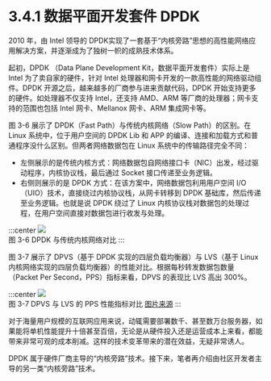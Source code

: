 # 3.4.1 数据平面开发套件 DPDK

2010 年，由 Intel 领导的 DPDK实现了一套基于“内核旁路”思想的高性能网络应用解决方案，并逐渐成为了独树一帜的成熟技术体系。

起初，DPDK （Data Plane Development Kit，数据平面开发套件）实际上是 Intel 为了卖自家的硬件，针对 Intel 处理器和网卡开发的一款高性能的网络驱动组件。DPDK 开源之后，越来越多的厂商参与进来贡献代码，DPDK 开始支持更多的硬件。如处理器不仅支持 Intel，还支持 AMD、ARM 等厂商的处理器；网卡支持的范围也包括 Intel 网卡、Mellanox 网卡、ARM 集成网卡等。

图 3-6 展示了 DPDK（Fast Path）与传统内核网络（Slow Path）的区别。在 Linux 系统中，位于用户空间的 DPDK Lib 和 APP 的编译、连接和加载方式和普通程序没什么区别。但两者网络数据包在 Linux 系统中的传输路径完全不同：

- 左侧展示的是传统内核方式：网络数据包自网络接口卡（NIC）出发，经过驱动程序，内核协议栈，最后通过 Socket 接口传递至业务逻辑。
- 右侧则展示的是 DPDK 方式：在该方案中，网络数据包利用用户空间 I/O（UIO）技术，直接绕过内核协议栈，从网卡转移到 DPDK 基础库，然后传递至业务逻辑。也就是说 DPDK 绕过了 Linux 内核协议栈对数据包的处理过程，在用户空间直接对数据包进行收发与处理。

:::center
  ![](../assets/dpdk.png)<br/>
 图 3-6 DPDK 与传统内核网络对比
:::


图 3-7 展示了 DPVS（基于 DPDK 实现的四层负载均衡器）与 LVS（基于 Linux 内核网络实现的四层负载均衡器）的性能对比。根据每秒转发数据包数量（Packet Per Second，PPS）指标来看，DPVS 的表现比 LVS 高出 300%。

:::center
  ![](../assets/dpvs-performance.png)<br/>
 图 3-7 DPVS 与 LVS 的 PPS 性能指标对比 [图片来源](https://github.com/iqiyi/dpvs)
:::

对于海量用户规模的互联网应用来说，动辄需要部署数千、甚至数万台服务器，如果能将单机性能提升十倍甚至百倍，无论是从硬件投入还是运营成本上来看，都能带来非常可观的成本削减。这样的技术变革带来的潜在效益，无疑非常诱人。

DPDK 属于硬件厂商主导的“内核旁路”技术。接下来，笔者再介绍由社区开发者主导的另一类“内核旁路”技术。